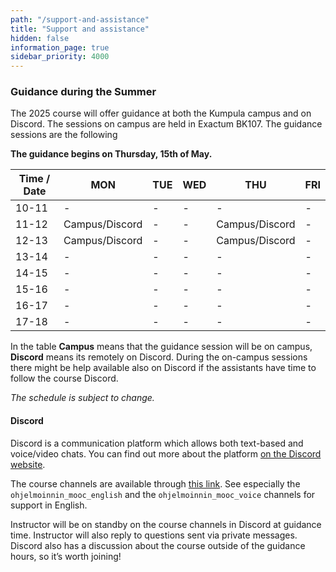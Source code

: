 ```yaml
---
path: "/support-and-assistance"
title: "Support and assistance"
hidden: false
information_page: true
sidebar_priority: 4000
---
```


### Guidance during the Summer

The 2025 course will offer guidance at both the Kumpula campus and on Discord. The sessions on campus are held in Exactum BK107. The guidance sessions are the following

**The guidance begins on Thursday, 15th of May.**

| Time / Date | MON | TUE | WED | THU | FRI |
|-----|----|----|----|----|----|
| 10-11 | - | - | - | - | - |
| 11-12 | Campus/Discord | - | - | Campus/Discord | - |
| 12-13 | Campus/Discord | - | - | Campus/Discord | - |
| 13-14 | - | - | - | - | - |
| 14-15 | - | - | - | - | - |
| 15-16 | - | - | - | - | - |
| 16-17 | - | - | - | - | - |
| 17-18 | - | - | - | - | - |

In the table **Campus** means that the guidance session will be on campus, **Discord** means its remotely on Discord. During the on-campus sessions there might be help available also on Discord if the assistants have time to follow the course Discord.

*The schedule is subject to change.*

#### Discord

Discord is a communication platform which allows both text-based and voice/video chats. You can find out more about the platform [on the Discord website](https://discord.com/).

The course channels are available through [this link](https://study.cs.helsinki.fi/discord/join/ohjelmoinnin_mooc). See especially the `ohjelmoinnin_mooc_english` and the `ohjelmoinnin_mooc_voice` channels for support in English.

Instructor will be on standby on the course channels in Discord at guidance time. Instructor will also reply to questions sent via private messages. Discord also has a discussion about the course outside of the guidance hours, so it’s worth joining!
